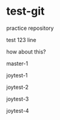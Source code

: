 # test-git

practice repository

test 123 line 

how about this?

master-1

joytest-1

joytest-2

joytest-3

joytest-4